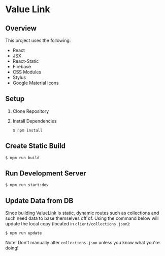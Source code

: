 # Value Link

## Overview

This project uses the following:

  - React
  - JSX
  - React-Static
  - Firebase
  - CSS Modules
  - Stylus
  - Google Material Icons



## Setup

1. Clone Repository
  
2.  Install Dependencies
    
    ```
    $ npm install
    ```

## Create Static Build
  
```
$ npm run build
```

## Run Development Server

```
$ npm run start:dev
```

## Update Data from DB

Since building ValueLink is static, dynamic routes such as collections and such need data to base themselves off of. Using the command below will update the local copy (located in `client/collections.json`):

```
$ npm run update
```

Note! Don't manually alter `collections.json` unless you know what you're doing!


